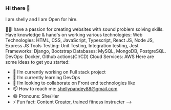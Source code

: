 ### Hi there 👋
I am shelly and I am 
Open for hire.

👩‍💻I have a passion for creating websites with sound problem solving skills. Have knowledge & hand's on working various technologies: 
Web Technologies: HTML, CSS, JavaScript, Typescript, React JS, Node JS, Express JS Tools
Testing: Unit Testing, Integration testing, Jest
Frameworks: Django, Bootstrap
Databases: MySQL, MongoDB, PostgreSQL.
DevOps: Docker, Github actions(CI/CD) 
Cloud Services: AWS
Here are some ideas to get you started:

- 🔭 I’m currently working on Full stack project
- 🌱 I’m currently learning DevOps
- 👯 I’m looking to collaborate on Front end technologies like 
- 📫 How to reach me: shellypandey88@gmail.com
- 😄 Pronouns: She/Her
- ⚡ Fun fact: Content Creator, trained fitness instructer
-->
